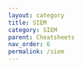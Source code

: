 ```yaml
---
layout: category
title: SIEM
category: SIEM
parent: Cheatsheets
nav_order: 6
permalink: /siem
---
```

